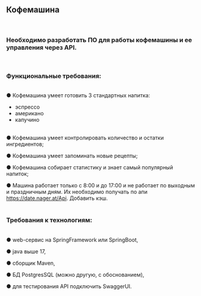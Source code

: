 ## Кофемашина ##
<br>

### Необходимо разработать ПО для работы кофемашины и ее управления через API. ###
<br>

### Функциональные требования: ###
<br>
● Кофемашина умеет готовить 3 стандартных напитка:

- эспрессо
- американо
- капучино
  <br><br>

● Кофемашина умеет контролировать количество и остатки ингредиентов;
<br>

● Кофемашина умеет запоминать новые рецепты;
<br>  

● Кофемашина собирает статистику и знает самый популярный напиток;
<br>  

● Машина работает только с 8:00 и до 17:00 и не работает по выходным и
праздничным дням. Их необходимо получать по апи https://date.nager.at/Api.
Добавить кэш.
<br><br>  

### Требования к технологиям: ###
<br>
● web-сервис на SpringFramework или SpringBoot,
<br>

● java выше 17,
<br>

● сборщик Maven,
<br>

● БД PostgresSQL (можно другую, с обоснованием),
<br>

● для тестирования API подключить SwaggerUI.